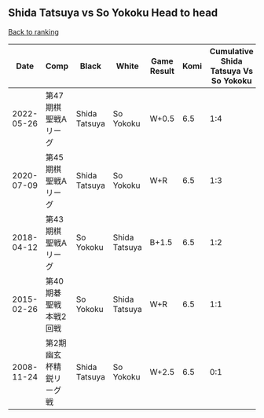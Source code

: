 ## Shida Tatsuya vs So Yokoku Head to head

[Back to ranking](../../index.md)




| **Date** | **Comp** | **Black** | **White** | **Game Result** | **Komi** | **Cumulative Shida Tatsuya Vs So Yokoku** | **Shida Tatsuya Streak** | **So Yokoku Streak** | 
| --- | --- | --- | --- | --- | --- | --- | --- | --- |
| 2022-05-26 | 第47期棋聖戦Aリーグ | Shida Tatsuya | So Yokoku | W+0.5 | 6.5 | 1:4 | 0 | 3 | 
| 2020-07-09 | 第45期棋聖戦Aリーグ | Shida Tatsuya | So Yokoku | W+R | 6.5 | 1:3 | 0 | 2 | 
| 2018-04-12 | 第43期棋聖戦Aリーグ | So Yokoku | Shida Tatsuya | B+1.5 | 6.5 | 1:2 | 0 | 1 | 
| 2015-02-26 | 第40期碁聖戦本戦2回戦 | So Yokoku | Shida Tatsuya | W+R | 6.5 | 1:1 | 1 | 0 | 
| 2008-11-24 | 第2期幽玄杯精鋭リーグ戦 | Shida Tatsuya | So Yokoku | W+2.5 | 6.5 | 0:1 | 0 | 1 |




